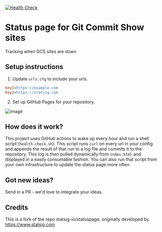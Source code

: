 [![Health Check](../../actions/workflows/health-check.yml/badge.svg)](../../actions/workflows/health-check.yml)

# Status page for Git Commit Show sites

Tracking when GCS sites are down

## Setup instructions

1. Update `urls.cfg` to include your urls.

```cfg
key1=https://example.com
key2=https://statsig.com
```

2. Set up GitHub Pages for your repository.

![image](https://user-images.githubusercontent.com/74588208/121419015-5f4dc200-c920-11eb-9b14-a275ef5e2a19.png)

## How does it work?

This project uses GitHub actions to wake up every hour and run a shell script (`health-check.sh`). This script runs `curl` on every url in your config and appends the result of that run to a log file and commits it to the repository. This log is then pulled dynamically from `index.html` and displayed in a easily consumable fashion. You can also run that script from your own infrastructure to update the status page more often.


## Got new ideas?

Send in a PR - we'd love to integrate your ideas.

## Credits

This is a fork of the repo statsig-io/statuspage, originally developed by https://www.statsig.com

